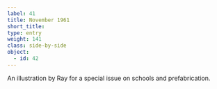 ```yaml
---
label: 41
title: November 1961
short_title:
type: entry
weight: 141
class: side-by-side
object:
  - id: 42
---
```


An illustration by Ray for a special issue on schools and prefabrication.
